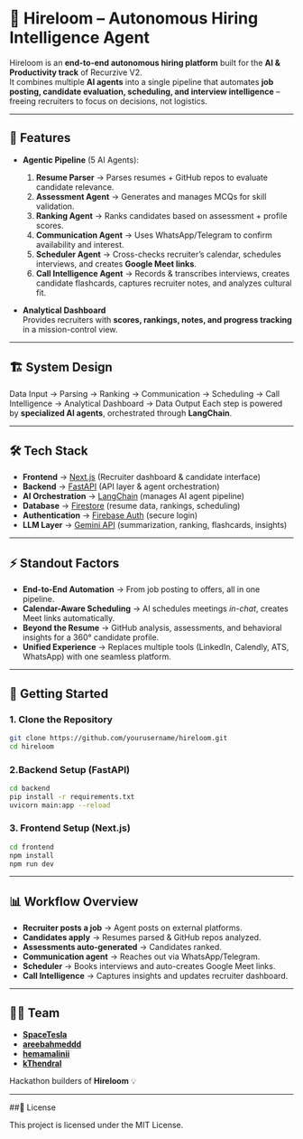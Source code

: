 # 🚀 Hireloom – Autonomous Hiring Intelligence Agent  

Hireloom is an **end-to-end autonomous hiring platform** built for the **AI & Productivity track** of Recurzive V2.  
It combines multiple **AI agents** into a single pipeline that automates **job posting, candidate evaluation, scheduling, and interview intelligence** – freeing recruiters to focus on decisions, not logistics.  

---

## 🌟 Features    

- **Agentic Pipeline** (5 AI Agents):  
  1. **Resume Parser** → Parses resumes + GitHub repos to evaluate candidate relevance.  
  2. **Assessment Agent** → Generates and manages MCQs for skill validation.  
  3. **Ranking Agent** → Ranks candidates based on assessment + profile scores.  
  4. **Communication Agent** → Uses WhatsApp/Telegram to confirm availability and interest.  
  5. **Scheduler Agent** → Cross-checks recruiter’s calendar, schedules interviews, and creates **Google Meet links**.  
  6. **Call Intelligence Agent** → Records & transcribes interviews, creates candidate flashcards, captures recruiter notes, and analyzes cultural fit.  

- **Analytical Dashboard**  
  Provides recruiters with **scores, rankings, notes, and progress tracking** in a mission-control view.  

---

## 🏗️ System Design  

Data Input → Parsing → Ranking → Communication → Scheduling → Call Intelligence → Analytical Dashboard → Data Output
Each step is powered by **specialized AI agents**, orchestrated through **LangChain**.  

---

## 🛠️ Tech Stack  

- **Frontend** → [Next.js](https://nextjs.org/) (Recruiter dashboard & candidate interface)  
- **Backend** → [FastAPI](https://fastapi.tiangolo.com/) (API layer & agent orchestration)  
- **AI Orchestration** → [LangChain](https://www.langchain.com/) (manages AI agent pipeline)  
- **Database** → [Firestore](https://firebase.google.com/docs/firestore) (resume data, rankings, scheduling)  
- **Authentication** → [Firebase Auth](https://firebase.google.com/docs/auth) (secure login)  
- **LLM Layer** → [Gemini API](https://ai.google.dev/gemini-api) (summarization, ranking, flashcards, insights)  

---

## ⚡ Standout Factors  

- **End-to-End Automation** → From job posting to offers, all in one pipeline.  
- **Calendar-Aware Scheduling** → AI schedules meetings *in-chat*, creates Meet links automatically.  
- **Beyond the Resume** → GitHub analysis, assessments, and behavioral insights for a 360° candidate profile.  
- **Unified Experience** → Replaces multiple tools (LinkedIn, Calendly, ATS, WhatsApp) with one seamless platform.  

---

## 🚀 Getting Started  

### 1. Clone the Repository
```bash
git clone https://github.com/yourusername/hireloom.git
cd hireloom
```
### 2.Backend Setup (FastAPI)
```bash
cd backend
pip install -r requirements.txt
uvicorn main:app --reload
```
### 3. Frontend Setup (Next.js)
```bash
cd frontend
npm install
npm run dev
```
---

## 📊 Workflow Overview  

- **Recruiter posts a job** → Agent posts on external platforms.  
- **Candidates apply** → Resumes parsed & GitHub repos analyzed.  
- **Assessments auto-generated** → Candidates ranked.  
- **Communication agent** → Reaches out via WhatsApp/Telegram.  
- **Scheduler** → Books interviews and auto-creates Google Meet links.  
- **Call Intelligence** → Captures insights and updates recruiter dashboard.  

---

## 👨‍💻 Team  

- [**SpaceTesla**](https://github.com/SpaceTesla)  
- [**areebahmeddd**](https://github.com/areebahmeddd)  
- [**hemamalinii**](https://github.com/hemamalinii)  
- [**kThendral**](https://github.com/kThendral)  

Hackathon builders of **Hireloom** 💡  

---
##📜 License

This project is licensed under the MIT License.







